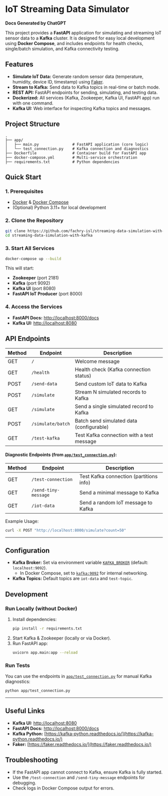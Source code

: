 # IoT Streaming Data Simulator

**Docs Generated by ChatGPT**

This project provides a **FastAPI** application for simulating and streaming IoT sensor data to a **Kafka** cluster. It is designed for easy local development using **Docker Compose**, and includes endpoints for health checks, single/batch simulation, and Kafka connectivity testing.

## Features

- **Simulate IoT Data:** Generate random sensor data (temperature, humidity, device ID, timestamp) using [Faker](https://faker.readthedocs.io/).
- **Stream to Kafka:** Send data to Kafka topics in real-time or batch mode.
- **REST API:** FastAPI endpoints for sending, simulating, and testing data.
- **Dockerized:** All services (Kafka, Zookeeper, Kafka UI, FastAPI app) run with one command.
- **Kafka UI:** Web interface for inspecting Kafka topics and messages.

## Project Structure

```
.
├── app/
│   ├── main.py               # FastAPI application (core logic)
│   └── test_connection.py    # Kafka connection and diagnostics
├── Dockerfile                # Container build for FastAPI app
├── docker-compose.yml        # Multi-service orchestration
├── requirements.txt          # Python dependencies
```

## Quick Start

### 1. Prerequisites

- [Docker](https://www.docker.com/) & [Docker Compose](https://docs.docker.com/compose/)
- (Optional) Python 3.11+ for local development

### 2. Clone the Repository

```sh
git clone https://github.com/fachry-isl/streaming-data-simulation-with-kafka.git
cd streaming-data-simulation-with-kafka
```

### 3. Start All Services

```sh
docker-compose up --build
```

This will start:

- **Zookeeper** (port 2181)
- **Kafka** (port 9092)
- **Kafka UI** (port 8080)
- **FastAPI IoT Producer** (port 8000)

### 4. Access the Services

- **FastAPI Docs:** [http://localhost:8000/docs](http://localhost:8000/docs)
- **Kafka UI:** [http://localhost:8080](http://localhost:8080)

## API Endpoints

| Method | Endpoint          | Description                               |
| ------ | ----------------- | ----------------------------------------- |
| GET    | `/`               | Welcome message                           |
| GET    | `/health`         | Health check (Kafka connection status)    |
| POST   | `/send-data`      | Send custom IoT data to Kafka             |
| POST   | `/simulate`       | Stream N simulated records to Kafka       |
| GET    | `/simulate`       | Send a single simulated record to Kafka   |
| POST   | `/simulate/batch` | Batch send simulated data (configurable)  |
| GET    | `/test-kafka`     | Test Kafka connection with a test message |

#### **Diagnostic Endpoints** (from [`app/test_connection.py`](app/test_connection.py)):

| Method | Endpoint             | Description                             |
| ------ | -------------------- | --------------------------------------- |
| GET    | `/test-connection`   | Test Kafka connection (partitions info) |
| GET    | `/send-tiny-message` | Send a minimal message to Kafka         |
| GET    | `/iot-data`          | Send a random IoT message to Kafka      |


Example Usage:
```bash
curl -X POST "http://localhost:8000/simulate?count=50"
```

---

## Configuration

- **Kafka Broker:** Set via environment variable [`KAFKA_BROKER`](app/test_connection.py) (default: `localhost:9092`).
  - In Docker Compose, set to [`kafka:9092`](venv/Lib/site-packages/kafka/__init__.py) for internal networking.
- **Kafka Topics:** Default topics are `iot-data` and `test-topic`.

## Development

### Run Locally (without Docker)

1. Install dependencies:
   ```sh
   pip install -r requirements.txt
   ```
2. Start Kafka & Zookeeper (locally or via Docker).
3. Run FastAPI app:
   ```sh
   uvicorn app.main:app --reload
   ```

### Run Tests

You can use the endpoints in [`app/test_connection.py`](app/test_connection.py) for manual Kafka diagnostics:

```sh
python app/test_connection.py
```

---

## Useful Links

- **Kafka UI:** [http://localhost:8080](http://localhost:8080)
- **FastAPI Docs:** [http://localhost:8000/docs](http://localhost:8000/docs)
- **Kafka Python:** [https://kafka-python.readthedocs.io/](https://kafka-python.readthedocs.io/)
- **Faker:** [https://faker.readthedocs.io/](https://faker.readthedocs.io/)

## Troubleshooting

- If the FastAPI app cannot connect to Kafka, ensure Kafka is fully started.
- Use the `/test-connection` and `/send-tiny-message` endpoints for debugging.
- Check logs in Docker Compose output for errors.
